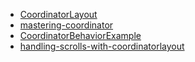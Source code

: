 - [CoordinatorLayout](https://developer.android.com/reference/android/support/design/widget/CoordinatorLayout.html)
- [mastering-coordinator](http://saulmm.github.io/mastering-coordinator)
- [CoordinatorBehaviorExample](https://github.com/saulmm/CoordinatorBehaviorExample)
- [handling-scrolls-with-coordinatorlayout](http://guides.codepath.com/android/handling-scrolls-with-coordinatorlayout)
